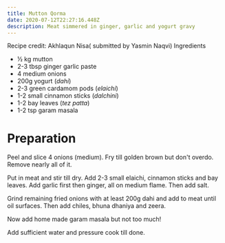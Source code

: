```yaml
---
title: Mutton Qorma
date: 2020-07-12T22:27:16.448Z
description: Meat simmered in ginger, garlic and yogurt gravy
---
```

Recipe credit: Akhlaqun Nisa( submitted by Yasmin Naqvi)
Ingredients

* ½ kg mutton
* 2-3 tbsp ginger garlic paste
* 4 medium onions
* 200g yogurt (*dahi*)
* 2-3 green cardamom pods (*elaichi*)
* 1-2 small cinnamon sticks (*dalchini*)
* 1-2 bay leaves (*tez patta*)
* 1-2 tsp garam masala

# Preparation

Peel and slice 4 onions (medium). Fry till golden brown but don't overdo. Remove nearly all of it.

Put in meat and stir till dry. Add 2-3 small elaichi, cinnamon sticks and bay leaves. Add garlic first then ginger, all on medium flame. Then add salt.

Grind remaining fried onions with at least 200g dahi and add to meat until oil surfaces. Then add chiles, bhuna dhaniya and zeera.

Now add home made garam masala but not too much!

Add sufficient water and pressure cook till done.
